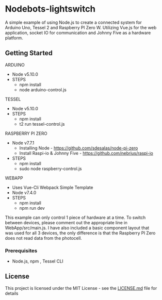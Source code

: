 # Nodebots-lightswitch

A simple example of using Node.js to create a connected system for Arduino Uno, Tessel 2 and Raspberry PI Zero W. Utilizing Vue.js for the web application, socket IO for communication and Johnny Five as a hardware platform.

## Getting Started

ARDUINO
- Node v5.10.0
- STEPS
	- npm install
	- node arduino-control.js

TESSEL
- Node v5.10.0
- STEPS
	- npm install
	- t2 run tessel-control.js

RASPBERRY PI ZERO
- Node v7.7.1
	- Installing Node - https://github.com/sdesalas/node-pi-zero
	- Install Raspi-io & Johnny Five - https://github.com/nebrius/raspi-io
- STEPS
	- npm install
	- sudo node raspberry-control.js



WEBAPP
- Uses Vue-Cli Webpack Simple Template
- Node v7.4.0
- STEPS
	- npm install
	- npm run dev


This example can only control 1 piece of hardware at a time. To switch between devices, please comment out the appropriate line in WebApp/src/main.js. I have also included a basic component layout that was used for all 3 devices, the only difference is that the Raspberry PI Zero does not read data from the photocell.

### Prerequisites

- Node.js, npm , Tessel CLI


## License

This project is licensed under the MIT License - see the [LICENSE.md](LICENSE.md) file for details

